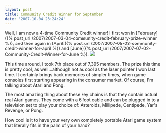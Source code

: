 ```yaml
---
layout: post
title: Community Credit Winner for September
date: '2007-10-04 23:24:24'
---
```


Well, I am now a 4-time Community Credit winner! I first won in [February]({% post_url /2007/2007-03-04-community-credit-february-prize-winner %}), and then again in [April]({% post_url /2007/2007-05-03-community-credit-winner-for-april %}) and [June]({% post_url /2007/2007-07-02-Community-Credit-Winner-for-June %}). ![](http://www.thinkgeek.com/images/products/other/atari-joystick-closeup.jpg)

This time around, I took 7th place out of 7,395 members. The prize this time is pretty cool, as well...although not as cool as the laser pointer I won last time. It certainly brings back memories of simpler times, when game consoles first starting appearing in the consumer market. Of course, I'm talking about Atari and Pong.

The most amazing thing about these key chains is that they contain actual real Atari games. They come with a 6 foot cable and can be plugged in to a television set to play your choice of: Asteroids, Millipede, Centipede, Yar's Revenge, or Pong.

How cool is it to have your very own completely portable Atari game system that literally fits in the palm of your hand?
